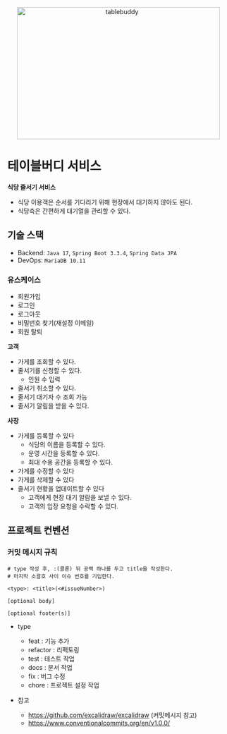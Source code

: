 <p align="center">
  <img src="https://github.com/user-attachments/assets/d204118f-7d99-4224-88e2-ed05c5bf46c9" alt="tablebuddy" width="460" height="300">
</p>


# 테이블버디 서비스

**식당 줄서기 서비스**

* 식당 이용객은 순서를 기다리기 위해 현장에서 대기하지 않아도 된다.
* 식당측은 간편하게 대기열을 관리할 수 있다.

## 기술 스택

* Backend: `Java 17`, `Spring Boot 3.3.4`, `Spring Data JPA`
* DevOps: `MariaDB 10.11`

### 유스케이스

- 회원가입
- 로그인
- 로그아웃
- 비밀번호 찾기(재설정 이메일)
- 회원 탈퇴

**고객**
- 가게를 조회할 수 있다.
- 줄서기를 신청할 수 있다.
    - 인원 수 입력
- 줄서기 취소할 수 있다.
- 줄서기 대기자 수 조회 가능
- 줄서기 알림을 받을 수 있다.

**사장**
- 가게를 등록할 수 있다
    - 식당의 이름을 등록할 수 있다.
    - 운영 시간을 등록할 수 있다.
    - 최대 수용 공간을 등록할 수 있다.
- 가게를 수정할 수 있다
- 가게를 삭제할 수 있다
- 줄서기 현황을 업데이트할 수 있다
  - 고객에게 현장 대기 알람을 보낼 수 있다.
  - 고객의 입장 요청을 수락할 수 있다.
    


## 프로젝트 컨벤션

### 커밋 메시지 규칙

```text
# type 작성 후, :(콜론) 뒤 공백 하나를 두고 title을 작성한다.
# 마지막 소괄호 사이 이슈 번호를 기입한다.

<type>: <title>(<#issueNumber>)

[optional body]

[optional footer(s)]
```

* type
  - feat : 기능 추가
  - refactor : 리팩토링
  - test : 테스트 작업
  - docs : 문서 작업
  - fix : 버그 수정
  - chore : 프로젝트 설정 작업

* 참고
  - https://github.com/excalidraw/excalidraw (커밋메시지 참고)
  - https://www.conventionalcommits.org/en/v1.0.0/

